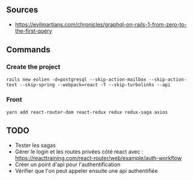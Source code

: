 ## Sources

- https://evilmartians.com/chronicles/graphql-on-rails-1-from-zero-to-the-first-query

## Commands

### Create the project

```
rails new eolien -d=postgresql --skip-action-mailbox --skip-action-text --skip-spring --webpack=react -T --skip-turbolinks --api
```

### Front

```
yarn add react-router-dom react-redux redux redux-saga axios
```

## TODO

- Tester les sagas
- Gérer le login et les routes privées côté react avec : https://reacttraining.com/react-router/web/example/auth-workflow
- Créer un point d'api pour l'authentification
- Vérifier que l'on peut appeler ensuite une api authentifiée
